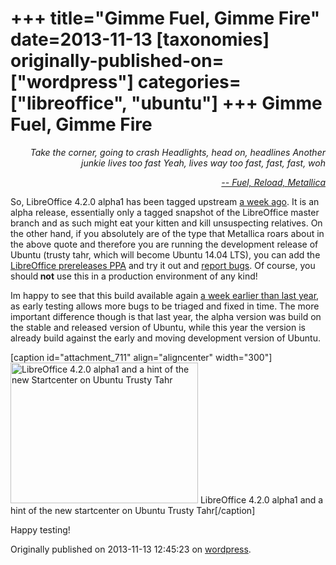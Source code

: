 +++
title="Gimme Fuel, Gimme Fire"
date=2013-11-13
[taxonomies]
originally-published-on=["wordpress"]
categories=["libreoffice", "ubuntu"]
+++
Gimme Fuel, Gimme Fire
======================

<p style="text-align:right;"><em>Take the corner, going to crash</em>
<em> Headlights, head on, headlines</em>
<em> Another junkie lives too fast</em>
<em> Yeah, lives way too fast, fast, fast, woh</em></p>
<p style="text-align:right;"><a href="https://www.youtube.com/watch?v=Wd85POcfmBA"><em>-- Fuel, Reload, Metallica</em></a></p>
<p style="text-align:left;">So, LibreOffice 4.2.0 alpha1 has been tagged upstream <a href="https://gerrit.libreoffice.org/gitweb?p=core.git;a=commit;h=c2b9ad37f8a8de9c7dbdd76c86aecf6388107056">a week ago</a>. It is an alpha release, essentially only a tagged snapshot of the LibreOffice master branch and as such might eat your kitten and kill unsuspecting relatives. On the other hand, if you absolutely are of the type that Metallica roars about in the above quote and therefore you are running the development release of Ubuntu (trusty tahr, which will become Ubuntu 14.04 LTS), you can add the <a href="https://launchpad.net/~libreoffice/+archive/libreoffice-prereleases">LibreOffice prereleases PPA</a> and try it out and <a href="https://www.libreoffice.org/get-help/bug/">report bugs</a>. Of course, you should<strong> not</strong> use this in a production environment of any kind!</p>
<p style="text-align:left;">Im happy to see that this build available again <a href="http://skyfromme.wordpress.com/2012/11/23/libreoffice-4-0-alpha1-available-for-testing/">a week earlier than last year</a>, as early testing allows more bugs to be triaged and fixed in time. The more important difference though is that last year, the alpha version was build on the stable and released version of Ubuntu, while this year the version is already build against the early and moving development version of Ubuntu.</p>


[caption id="attachment_711" align="aligncenter" width="300"]<a href="/img/wp/2013/11/lo420alpha-on-trusty.png"><img class="size-medium wp-image-711" alt="LibreOffice 4.2.0 alpha1 and a hint of the new Startcenter on Ubuntu Trusty Tahr" src="/img/wp/2013/11/lo420alpha-on-trusty.png?w=300" width="300" height="225" /></a> LibreOffice 4.2.0 alpha1 and a hint of the new startcenter on Ubuntu Trusty Tahr[/caption]
<p style="text-align:left;">Happy testing!</p>

Originally published on 2013-11-13 12:45:23 on [wordpress](https://skyfromme.wordpress.com/2013/11/13/gimme-fuel-gimme-fire/).
